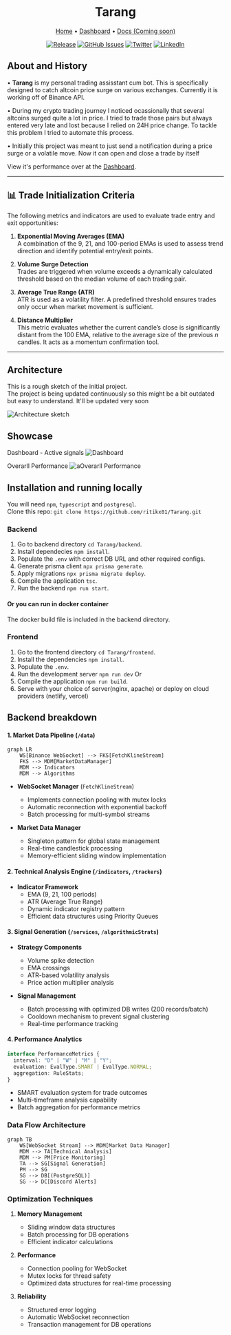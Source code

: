 <h1 align="center">Tarang</h1>

<div align="center">
	<a href="https://tarang.ritik.dev/">Home</a>
  <span> • </span>
  <a href="https://tarang.ritik.dev/dashboard">Dashboard</a>
  <span> • </span>
  <a href="#">Docs (Coming soon)</a>
  <p></p>
</div>
<div align="center">

[![Release](https://img.shields.io/badge/release-alpha-green?style=flat-square)](https://github.com/ritikx01/Tarang)
[![GitHub Issues](https://img.shields.io/github/issues/ritikx01/Tarang?style=flat-square&label=Issues&color=d77982)](https://github.com/ritikx01/Tarang/issues)
[![Twitter](<https://img.shields.io/badge/X%20(Twitter)-@Wh15k3yTF-e6e6e6?style=flat-square&logo=twitter>)](https://x.com/Wh15k3yTF)
[![LinkedIn](https://img.shields.io/badge/LinkedIn-ritikx01-0077B5?style=flat-square&logo=linkedin)](https://www.linkedin.com/in/ritikx01)

</div>

## About and History

<p>
• <strong>Tarang</strong> is my personal trading assisstant cum bot. This is specifically designed to catch altcoin price surge on various exchanges. Currently it is working off of Binance API.
</p>

<p>• During my crypto trading journey I noticed ocassionally that several altcoins surged quite a lot in price. I tried to trade those pairs but always entered very late and lost because I relied on 24H price change. To tackle this problem I tried to automate this process.</p>
<p>• Initially this project was meant to just send a notification during a price surge or a volatile move. Now it can open and close a trade by itself
</p>

View it's performance over at the [Dashboard](https://tarang.ritik.dev/dashboard/analytics/overall).

---

## 📊 Trade Initialization Criteria

The following metrics and indicators are used to evaluate trade entry and exit opportunities:

1. **Exponential Moving Averages (EMA)**  
   A combination of the 9, 21, and 100-period EMAs is used to assess trend direction and identify potential entry/exit points.

2. **Volume Surge Detection**  
   Trades are triggered when volume exceeds a dynamically calculated threshold based on the median volume of each trading pair.

3. **Average True Range (ATR)**  
   ATR is used as a volatility filter. A predefined threshold ensures trades only occur when market movement is sufficient.

4. **Distance Multiplier**  
   This metric evaluates whether the current candle’s close is significantly distant from the 100 EMA, relative to the average size of the previous _n_ candles. It acts as a momentum confirmation tool.

---

## Architecture

This is a rough sketch of the initial project.  
The project is being updated continuously so this might be a bit outdated but easy to understand. It'll be updated very soon

![Architecture sketch](assets/architecture_sketch.png)

## Showcase

Dashboard - Active signals
![Dashboard](assets/dashboard.png)

Overarll Performance
![aOverarll Performance](assets/overall-performance.png)

## Installation and running locally

You will need `npm`, `typescript` and `postgresql`.  
Clone this repo: `git clone https://github.com/ritikx01/Tarang.git`

### Backend

1. Go to backend directory `cd Tarang/backend`.
2. Install dependecies `npm install`.
3. Populate the `.env` with correct DB URL and other required configs.
4. Generate prisma client `npx prisma generate`.
5. Apply migrations `npx prisma migrate deploy`.
6. Compile the application `tsc`.
7. Run the backend `npm run start`.

#### Or you can run in docker container

The docker build file is included in the backend directory.

### Frontend

1. Go to the frontend directory `cd Tarang/frontend`.
2. Install the dependencies `npm install`.
3. Populate the `.env`.
4. Run the development server `npm run dev`
   Or
5. Compile the application `npm run build`.
6. Serve with your choice of server(nginx, apache) or deploy on cloud providers (netlify, vercel)

## Backend breakdown

#### 1. Market Data Pipeline (`/data`)

```mermaid
graph LR
    WS[Binance WebSocket] --> FKS[FetchKlineStream]
    FKS --> MDM[MarketDataManager]
    MDM --> Indicators
    MDM --> Algorithms
```

- **WebSocket Manager** (`FetchKlineStream`)

  - Implements connection pooling with mutex locks
  - Automatic reconnection with exponential backoff
  - Batch processing for multi-symbol streams

- **Market Data Manager**
  - Singleton pattern for global state management
  - Real-time candlestick processing
  - Memory-efficient sliding window implementation

#### 2. Technical Analysis Engine (`/indicators`, `/trackers`)

- **Indicator Framework**
  - EMA (9, 21, 100 periods)
  - ATR (Average True Range)
  - Dynamic indicator registry pattern
  - Efficient data structures using Priority Queues

#### 3. Signal Generation (`/services`, `/algorithmicStrats`)

- **Strategy Components**

  - Volume spike detection
  - EMA crossings
  - ATR-based volatility analysis
  - Price action multiplier analysis

- **Signal Management**
  - Batch processing with optimized DB writes (200 records/batch)
  - Cooldown mechanism to prevent signal clustering
  - Real-time performance tracking

#### 4. Performance Analytics

```typescript
interface PerformanceMetrics {
  interval: "D" | "W" | "M" | "Y";
  evaluation: EvalType.SMART | EvalType.NORMAL;
  aggregation: RuleStats;
}
```

- SMART evaluation system for trade outcomes
- Multi-timeframe analysis capability
- Batch aggregation for performance metrics

### Data Flow Architecture

```mermaid
graph TB
    WS[WebSocket Stream] --> MDM[Market Data Manager]
    MDM --> TA[Technical Analysis]
    MDM --> PM[Price Monitoring]
    TA --> SG[Signal Generation]
    PM --> SG
    SG --> DB[(PostgreSQL)]
    SG --> DC[Discord Alerts]
```

### Optimization Techniques

1. **Memory Management**

   - Sliding window data structures
   - Batch processing for DB operations
   - Efficient indicator calculations

2. **Performance**

   - Connection pooling for WebSocket
   - Mutex locks for thread safety
   - Optimized data structures for real-time processing

3. **Reliability**
   - Structured error logging
   - Automatic WebSocket reconnection
   - Transaction management for DB operations
